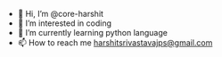 - 👋 Hi, I’m @core-harshit
- 👀 I’m interested in coding
- 🌱 I’m currently learning python language
- 📫 How to reach me harshitsrivastavajps@gmail.com

<!---
core-harshit/core-harshit is a ✨ special ✨ repository because its `README.md` (this file) appears on your GitHub profile.
You can click the Preview link to take a look at your changes.
--->

